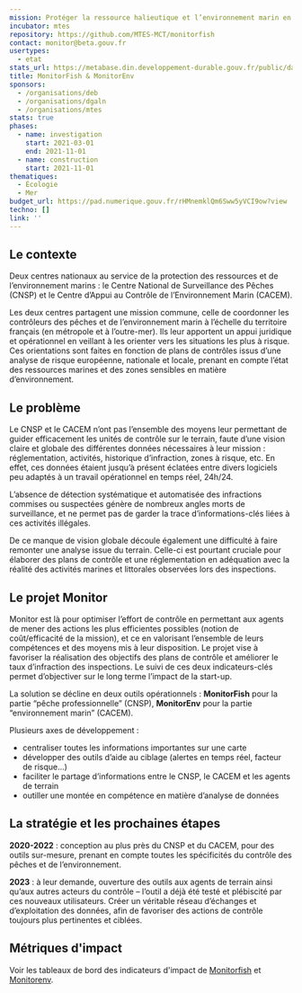```yaml
---
mission: Protéger la ressource halieutique et l’environnement marin en outillant les acteurs du contrôle en mer
incubator: mtes
repository: https://github.com/MTES-MCT/monitorfish
contact: monitor@beta.gouv.fr
usertypes:
  - etat
stats_url: https://metabase.din.developpement-durable.gouv.fr/public/dashboard/0d5bc6b0-068c-42ec-876e-08f0e4573468
title: MonitorFish & MonitorEnv
sponsors:
  - /organisations/deb
  - /organisations/dgaln
  - /organisations/mtes
stats: true
phases:
  - name: investigation
    start: 2021-03-01
    end: 2021-11-01
  - name: construction
    start: 2021-11-01
thematiques:
  - Écologie
  - Mer
budget_url: https://pad.numerique.gouv.fr/rHMnemklQm6Sww5yVCI9ow?view
techno: []
link: ''
---
```

## Le contexte

Deux centres nationaux au service de la protection des ressources et de l’environnement marins : le Centre National de Surveillance des Pêches (CNSP) et le Centre d’Appui au Contrôle de l’Environnement Marin (CACEM).

Les deux centres partagent une mission commune, celle de coordonner les contrôleurs des pêches et de l’environnement marin à l’échelle du territoire français (en métropole et à l’outre-mer). Ils leur apportent un appui juridique et opérationnel en veillant à les orienter vers les situations les plus à risque. 
Ces orientations sont faites en fonction de plans de contrôles issus d’une analyse de risque européenne, nationale et locale, prenant en compte l’état des ressources marines et des zones sensibles en matière d’environnement.

## Le problème

Le CNSP et le CACEM n’ont pas l’ensemble des moyens leur permettant de guider efficacement les unités de contrôle sur le terrain, faute d’une vision claire et globale des différentes données nécessaires à leur mission : réglementation, activités, historique d’infraction, zones à risque, etc. En effet, ces données étaient jusqu’à présent éclatées entre divers logiciels peu adaptés à un travail opérationnel en temps réel, 24h/24. 

L’absence de détection systématique et automatisée des infractions commises ou suspectées génère de nombreux angles morts de surveillance, et ne permet pas de garder la trace d’informations-clés liées à ces activités illégales.  

De ce manque de vision globale découle également une difficulté à faire remonter une analyse issue du terrain. Celle-ci est pourtant cruciale pour élaborer des plans de contrôle et une réglementation en adéquation avec la réalité des activités marines et littorales observées lors des inspections.  

## Le projet Monitor

Monitor est là pour optimiser l’effort de contrôle en permettant aux agents de mener des actions les plus efficientes possibles (notion de coût/efficacité de la mission), et ce en valorisant l’ensemble de leurs compétences et des moyens mis à leur disposition.
Le projet vise à favoriser la réalisation des objectifs des plans de contrôle et améliorer le taux d’infraction des inspections. Le suivi de ces deux indicateurs-clés permet d’objectiver sur le long terme l’impact de la start-up.

La solution se décline en deux outils opérationnels : **MonitorFish** pour la partie “pêche professionnelle” (CNSP), **MonitorEnv** pour la partie “environnement marin” (CACEM).

Plusieurs axes de développement :

* centraliser toutes les informations importantes sur une carte
* développer des outils d’aide au ciblage (alertes en temps réel, facteur de risque…)
* faciliter le partage d’informations entre le CNSP, le CACEM et les agents de terrain
* outiller une montée en compétence en matière d’analyse de données

## La stratégie et les prochaines étapes

**2020-2022** : conception au plus près du CNSP et du CACEM, pour des outils sur-mesure, prenant en compte toutes les spécificités du contrôle des pêches et de l’environnement.

**2023** : à leur demande, ouverture des outils aux agents de terrain ainsi qu’aux autres acteurs du contrôle – l’outil a déjà été testé et plébiscité par ces nouveaux utilisateurs. Créer un véritable réseau d’échanges et d’exploitation des données, afin de favoriser des actions de contrôle toujours plus pertinentes et ciblées. 



## Métriques d'impact

Voir les tableaux de bord des indicateurs d'impact de [Monitorfish](https://metabase.din.developpement-durable.gouv.fr/public/dashboard/0d5bc6b0-068c-42ec-876e-08f0e4573468) et [Monitorenv](https://metabase.din.developpement-durable.gouv.fr/public/dashboard/d8d65fbb-1f10-42c8-89f7-f5c6d6a6aca5).